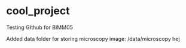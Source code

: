 # cool_project
Testing GIthub for BIMM05

Added data folder for storing microscopy image: /data/microscopy
hej